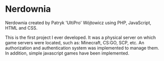 # Nerdownia
Nerdownia created by Patryk 'UltiPro' Wójtowicz using PHP, JavaScript, HTML and CSS.

This is the first project I ever developed. It was a physical server on which game servers were located, such as: Minecraft, CS:GO, SCP, etc. An authorization and authentication system was implemented to manage them. In addition, simple javascript games have been implemented.
